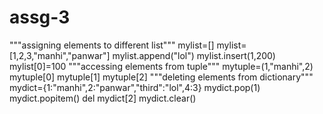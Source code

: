 # assg-3
"""assigning elements to different list"""
mylist=[]
mylist=[1,2,3,"manhi","panwar"]
mylist.append("lol")
mylist.insert(1,200)
mylist[0]=100
"""accessing elements from tuple"""
mytuple=(1,"manhi",2)
mytuple[0]
mytuple[1]
mytuple[2]
"""deleting elements from dictionary"""
mydict={1:"manhi",2:"panwar","third":"lol",4:3}
mydict.pop(1)
mydict.popitem()
del mydict[2]
mydict.clear()

